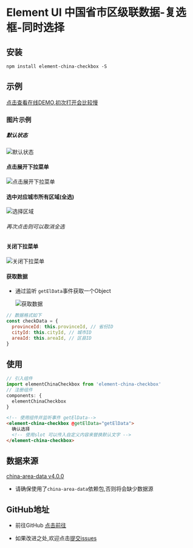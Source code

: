 # Element UI 中国省市区级联数据-复选框-同时选择

## 安装

  `npm install element-china-checkbox -S`

## 示例

[点击查看在线DEMO,初次打开会比较慢](http://www.bifjhh.com/element-china-checkbox/index.html)


### 图片示例
##### 默认状态

![默认状态](https://img.kemanyun.com/qianhuituan/2019-07-02/69_1562082398_f1Vyx1avCm.png)



#### 点击展开下拉菜单

![点击展开下拉菜单](<https://img.kemanyun.com/qianhuituan/2019-07-02/69_1562082398_A44J559Ot9.png>)

#### 选中对应城市所有区域(全选)

![选择区域](<https://img.kemanyun.com/qianhuituan/2019-07-02/69_1562082398_Btk9uRMtGF.png>)

###### 再次点击则可以取消全选

#### 关闭下拉菜单

![关闭下拉菜单](https://img.kemanyun.com/qianhuituan/2019-07-02/69_1562082398_7N0LTkgATf.png)

#### 获取数据

- 通过监听 `getElData`事件获取一个Object

  ![获取数据](<https://img.kemanyun.com/qianhuituan/2019-07-02/69_1562082398_zwWRRD9VRv.png>)

```js
// 数据格式如下
const checkData = {
  provinceId: this.provinceId, // 省份ID
  cityId: this.cityId, // 城市ID
  areaId: this.areaId, // 区县ID
}
```

## 使用

```js
// 引入组件
import elementChinaCheckbox from 'element-china-checkbox'
// 注册组件
components: {
  elementChinaCheckbox
}
```
```html
<!-- 使用组件并监听事件 getElData-->
<element-china-checkbox @getElData="getElData">
  确认选择
  <!-- 使用slot 可以传入自定义内容来替换默认文字 -->
</element-china-checkbox>
```

## 数据来源

[china-area-data v4.0.0](https://github.com/airyland/china-area-data)

- 请确保使用了`china-area-data`依赖包,否则将会缺少数据源

## GitHub地址

- 前往GitHub [点击前往](https://github.com/bifjhh/element-china-checkbox)

- 如果改进之处,欢迎点击[提交issues](https://github.com/bifjhh/element-china-checkbox/issues)


